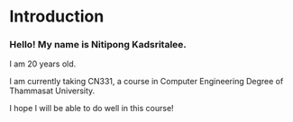 # Introduction


### Hello! My name is Nitipong Kadsritalee.

I am 20 years old. 

I am currently taking CN331, a course in Computer Engineering Degree of Thammasat University.

I hope I will be able to do well in this course!